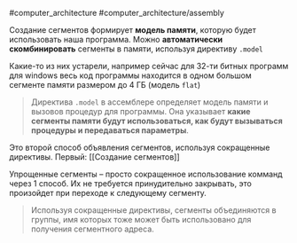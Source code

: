 #computer_architecture #computer_architecture/assembly 

Создание сегментов формирует **модель памяти**, которую будет использовать наша программа. Можно **автоматически скомбинировать** сегменты в памяти, используя директиву `.model`

Какие-то из них устарели, например сейчас для 32-ти битных программ для windows весь код программы находится в одном большом сегменте памяти размером до 4 ГБ (модель `flat`)

> Директива `.model` в ассемблере определяет модель памяти и вызовов процедур для программы. Она указывает **какие сегменты памяти будут использоваться, как будут вызываться процедуры и передаваться параметры**.

Это второй способ объявления сегментов, используя сокращенные директивы. Первый: [[Создание сегментов]]

Упрощенные сегменты – просто сокращенное использование комманд через 1 способ. Их не требуется принудительно закрывать, это произойдет при переходе к следующему сегменту.

> Используя  сокращенные директивы, сегменты объединяются в группы, имя которых тоже может быть использовано для получения сегментного адреса.
